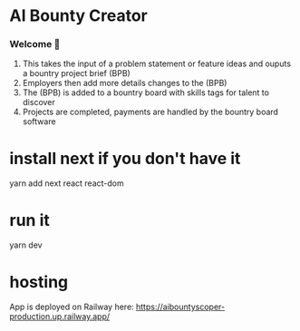 # AI Bounty Creator
### Welcome 👋

1) This takes the input of a problem statement or feature ideas and ouputs a bountry project brief (BPB)
2) Employers then add more details changes to the (BPB)
3) The (BPB) is added to a bountry board with skills tags for talent to discover
4) Projects are completed, payments are handled by the bountry board software

# install next if you don't have it 
yarn add next react react-dom

# run it 
yarn dev

# hosting

App is deployed on Railway here: https://aibountyscoper-production.up.railway.app/
